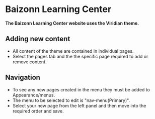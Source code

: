 # Baizonn Learning Center

**The Baizonn Learning Center website uses the Viridian theme.**  

## Adding new content
- All content of the theme are contained in individual pages.
- Select the pages tab and the the specific page required to add or remove content.

## Navigation
- To see any new pages created in the menu they must be added to Appearance/menus.
- The menu to be selected to edit is "nav-menu(Primary)".
- Select your new page from the left panel and then move into the required order and save. 
